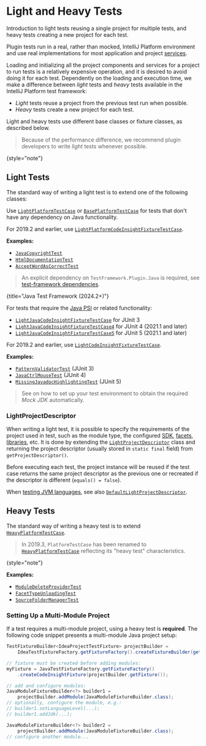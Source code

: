<!-- Copyright 2000-2025 JetBrains s.r.o. and contributors. Use of this source code is governed by the Apache 2.0 license. -->

# Light and Heavy Tests

<link-summary>Introduction to light tests reusing a single project for multiple tests, and heavy tests creating a new project for each test.</link-summary>

<include from="testing_plugins.md" element-id="testSamples"/>

<include from="tests_and_fixtures.md" element-id="testFrameworkDependencies"/>

Plugin tests run in a real, rather than mocked, IntelliJ Platform environment and use real implementations for most application and project [services](plugin_services.md).

Loading and initializing all the project components and services for a project to run tests is a relatively expensive operation, and it is desired to avoid doing it for each test.
Dependently on the loading and execution time, we make a difference between *light* tests and *heavy* tests available in the IntelliJ Platform test framework:

* *Light* tests reuse a project from the previous test run when possible.
* *Heavy* tests create a new project for each test.

Light and heavy tests use different base classes or fixture classes, as described below.

> Because of the performance difference, we recommend plugin developers to write *light* tests whenever possible.
>
{style="note"}

## Light Tests

The standard way of writing a light test is to extend one of the following classes:

<tabs>
<tab title="Default">

Use [`LightPlatformTestCase`](%gh-ic%/platform/testFramework/src/com/intellij/testFramework/LightPlatformTestCase.java)
or [`BasePlatformTestCase`](%gh-ic%/platform/testFramework/src/com/intellij/testFramework/fixtures/BasePlatformTestCase.java)
for tests that don't have any dependency on Java functionality.

For 2019.2 and earlier, use [`LightPlatformCodeInsightFixtureTestCase`](%gh-ic-223%/platform/testFramework/src/com/intellij/testFramework/fixtures/LightPlatformCodeInsightFixtureTestCase.java).

**Examples:**
- [`JavaCopyrightTest`](%gh-ic%/java/java-tests/testSrc/com/intellij/copyright/JavaCopyrightTest.kt)
- [`HtmlDocumentationTest`](%gh-ic%/xml/tests/src/com/intellij/html/HtmlDocumentationTest.java)
- [`AcceptWordAsCorrectTest`](%gh-ic%/spellchecker/testSrc/com/intellij/spellchecker/inspector/AcceptWordAsCorrectTest.java)

</tab>

<tab title="Plugins using Java PSI">

> An explicit dependency on `TestFramework.Plugin.Java` is required, see [test-framework dependencies](tools_intellij_platform_gradle_plugin_dependencies_extension.md#testing).
>
{title="Java Test Framework (2024.2+)"}

For tests that require the [Java PSI](idea.md#java) or related functionality:
- [`LightJavaCodeInsightFixtureTestCase`](%gh-ic%/java/testFramework/src/com/intellij/testFramework/fixtures/LightJavaCodeInsightFixtureTestCase.java) for JUnit 3
- [`LightJavaCodeInsightFixtureTestCase4`](%gh-ic%/java/testFramework/src/com/intellij/testFramework/fixtures/LightJavaCodeInsightFixtureTestCase4.kt) for JUnit 4 (2021.1 and later)
- [`LightJavaCodeInsightFixtureTestCase5`](%gh-ic%/java/testFramework/src/com/intellij/testFramework/fixtures/LightJavaCodeInsightFixtureTestCase5.kt) for JUnit 5 (2021.1 and later)

For 2019.2 and earlier, use [`LightCodeInsightFixtureTestCase`](%gh-ic%/java/testFramework/src/com/intellij/testFramework/fixtures/LightCodeInsightFixtureTestCase.java).

**Examples:**
- [`PatternValidatorTest`](%gh-ic%/plugins/IntelliLang/IntelliLang-tests/test/org/intellij/plugins/intelliLang/pattern/PatternValidatorTest.java) (JUnit 3)
- [`JavaCtrlMouseTest`](%gh-ic%/java/java-tests/testSrc/com/intellij/java/codeInsight/javadoc/JavaCtrlMouseTest.kt) (JUnit 4)
- [`MissingJavadocHighlightingTest`](%gh-ic%/java/java-tests/testSrc/com/intellij/java/codeInsight/daemon/MissingJavadocHighlightingTest.java) (JUnit 5)

> See [](testing_faq.md#how-to-test-a-jvm-language) on how to set up your test environment to obtain the required _Mock JDK_ automatically.

</tab>
</tabs>

### LightProjectDescriptor

When writing a light test, it is possible to specify the requirements of the project used in test, such as the module type, the configured [SDK](sdk.md), [facets](facet.md), [libraries](library.md), etc.
It is done by extending the [`LightProjectDescriptor`](%gh-ic%/platform/testFramework/src/com/intellij/testFramework/LightProjectDescriptor.java) class and returning the project descriptor (usually stored in `static final` field) from `getProjectDescriptor()`.

Before executing each test, the project instance will be reused if the test case returns the same project descriptor as the previous one or recreated if the descriptor is different (`equals() = false`).

When [testing JVM languages](testing_faq.md#how-to-test-a-jvm-language), see also [`DefaultLightProjectDescriptor`](%gh-ic%/java/testFramework/src/com/intellij/testFramework/fixtures/DefaultLightProjectDescriptor.java).

## Heavy Tests

The standard way of writing a heavy test is to extend [`HeavyPlatformTestCase`](%gh-ic%/platform/testFramework/src/com/intellij/testFramework/HeavyPlatformTestCase.java).

> In 2019.3, `PlatformTestCase` has been renamed to [`HeavyPlatformTestCase`](%gh-ic%/platform/testFramework/src/com/intellij/testFramework/HeavyPlatformTestCase.java) reflecting its "heavy test" characteristics.
>
{style="note"}

**Examples:**
- [`ModuleDeleteProviderTest`](%gh-ic%/java/java-tests/testSrc/com/intellij/openapi/roots/ui/configuration/actions/ModuleDeleteProviderTest.java)
- [`FacetTypeUnloadingTest`](%gh-ic%/java/idea-ui/testSrc/com/intellij/facet/FacetTypeUnloadingTest.kt)
- [`SourceFolderManagerTest`](%gh-ic%/platform/external-system-impl/testSrc/com/intellij/openapi/externalSystem/service/project/manage/SourceFolderManagerTest.kt)

### Setting Up a Multi-Module Project

If a test requires a multi-module project, using a heavy test is **required**.
The following code snippet presents a multi-module Java project setup:

```java
TestFixtureBuilder<IdeaProjectTestFixture> projectBuilder =
    IdeaTestFixtureFactory.getFixtureFactory().createFixtureBuilder(getName());

// fixture must be created before adding modules:
myFixture = JavaTestFixtureFactory.getFixtureFactory()
    .createCodeInsightFixture(projectBuilder.getFixture());

// add and configure modules:
JavaModuleFixtureBuilder<?> builder1 =
    projectBuilder.addModule(JavaModuleFixtureBuilder.class);
// optionally, configure the module, e.g.:
// builder1.setLanguageLevel(...);
// builder1.addJdk(...);

JavaModuleFixtureBuilder<?> builder2 =
    projectBuilder.addModule(JavaModuleFixtureBuilder.class);
// configure another module...
```
